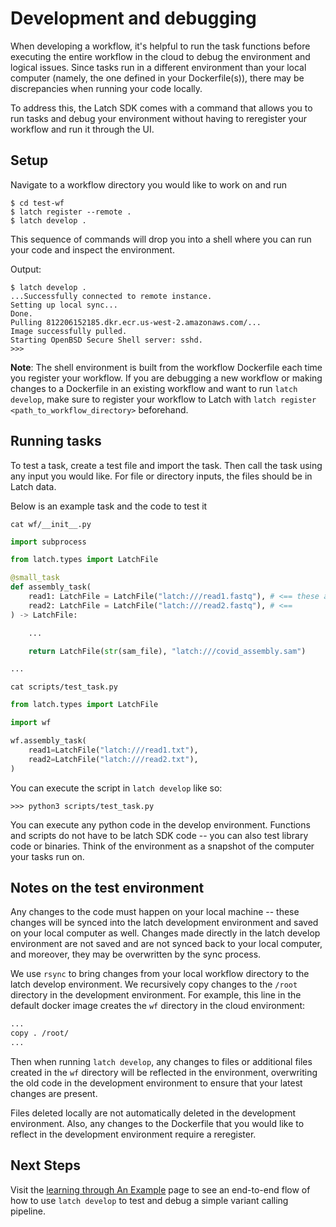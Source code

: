 # Development and debugging

When developing a workflow, it's helpful to run the task functions before executing the entire workflow in the cloud to debug the environment and logical issues. Since tasks run in a different environment than your local computer (namely, the one defined in your Dockerfile(s)), there may be discrepancies when running your code locally.

To address this, the Latch SDK comes with a command that allows you to run tasks and debug your environment without having to reregister your workflow and run it through the UI.

## Setup

Navigate to a workflow directory you would like to work on and run

```console
$ cd test-wf
$ latch register --remote .
$ latch develop .
```

This sequence of commands will drop you into a shell where you can run your code and inspect the environment.

Output:

```console
$ latch develop .
...Successfully connected to remote instance.
Setting up local sync...
Done.
Pulling 812206152185.dkr.ecr.us-west-2.amazonaws.com/...
Image successfully pulled.
Starting OpenBSD Secure Shell server: sshd.
>>>
```

**Note**: The shell environment is built from the workflow Dockerfile each time you register your workflow. If you are debugging a new workflow or making changes to a Dockerfile in an existing workflow and want to run `latch develop`, make sure to register your workflow to Latch with `latch register <path_to_workflow_directory>` beforehand.

## Running tasks

To test a task, create a test file and import the task. Then call the task using any input you would like. For file or directory inputs, the files should be in Latch data.

Below is an example task and the code to test it

```console
cat wf/__init__.py
```

```python
import subprocess

from latch.types import LatchFile

@small_task
def assembly_task(
    read1: LatchFile = LatchFile("latch:///read1.fastq"), # <== these are what the task will be run on
    read2: LatchFile = LatchFile("latch:///read2.fastq"), # <==
) -> LatchFile:

    ...

    return LatchFile(str(sam_file), "latch:///covid_assembly.sam")

...
```

```console
cat scripts/test_task.py
```

```python
from latch.types import LatchFile

import wf

wf.assembly_task(
    read1=LatchFile("latch:///read1.txt"),
    read2=LatchFile("latch:///read2.txt"),
)
```

You can execute the script in `latch develop` like so:

```console
>>> python3 scripts/test_task.py
```

You can execute any python code in the develop environment. Functions and scripts do not have to be latch SDK code -- you can also test library code or binaries. Think of the environment as a snapshot of the computer your tasks run on.

## Notes on the test environment
Any changes to the code must happen on your local machine -- these changes will be synced into the latch development environment and saved on your local computer as well. Changes made directly in the latch develop environment are not saved and are not synced back to your local computer, and moreover, they may be overwritten by the sync process.

We use `rsync` to bring changes from your local workflow directory to the latch develop environment. We recursively copy changes to the `/root` directory in the development environment. For example, this line in the default docker image creates the `wf` directory in the cloud environment:

```Dockerfile
...
copy . /root/
...
```
Then when running `latch develop`, any changes to files or additional files created in the `wf` directory will be reflected in the environment, overwriting the old code in the development environment to ensure that your latest changes are present.

Files deleted locally are not automatically deleted in the development environment. Also, any changes to the Dockerfile that you would like to reflect in the development environment require a reregister.

## Next Steps

Visit the [learning through An Example](../basics/latch_develop_example.md) page to see an end-to-end flow of how to use `latch develop` to test and debug a simple variant calling pipeline.
